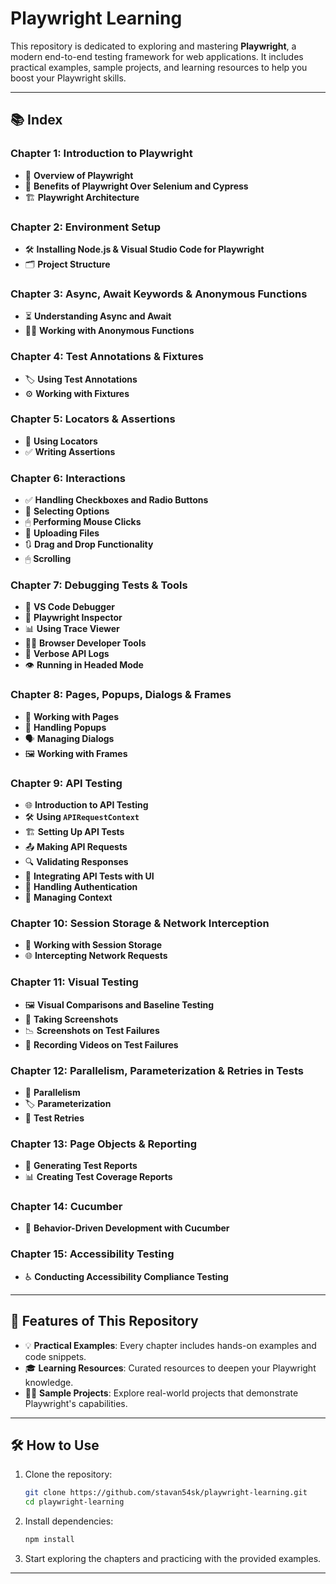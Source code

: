 # Playwright Learning

This repository is dedicated to exploring and mastering **Playwright**, a modern end-to-end testing framework for web applications. It includes practical examples, sample projects, and learning resources to help you boost your Playwright skills.

---

## 📚 Index

### Chapter 1: Introduction to Playwright
- 🚀 **Overview of Playwright**
- 🔄 **Benefits of Playwright Over Selenium and Cypress**
- 🏗️ **Playwright Architecture**

### Chapter 2: Environment Setup
- 🛠 **Installing Node.js & Visual Studio Code for Playwright**
- 🗂 **Project Structure**

### Chapter 3: Async, Await Keywords & Anonymous Functions
- ⏳ **Understanding Async and Await**
- 🕵️‍♂️ **Working with Anonymous Functions**

### Chapter 4: Test Annotations & Fixtures
- 🏷 **Using Test Annotations**
- ⚙️ **Working with Fixtures**

### Chapter 5: Locators & Assertions
- 📍 **Using Locators**
- ✅ **Writing Assertions**

### Chapter 6: Interactions
- ✅ **Handling Checkboxes and Radio Buttons**
- 🔽 **Selecting Options**
- 🖱 **Performing Mouse Clicks**
- 📁 **Uploading Files**
- 🔃 **Drag and Drop Functionality**
- 🖱 **Scrolling**

### Chapter 7: Debugging Tests & Tools
- 🐞 **VS Code Debugger**
- 🔎 **Playwright Inspector**
- 📊 **Using Trace Viewer**
- 🧑‍💻 **Browser Developer Tools**
- 📜 **Verbose API Logs**
- 👁 **Running in Headed Mode**

### Chapter 8: Pages, Popups, Dialogs & Frames
- 📄 **Working with Pages**
- 🔔 **Handling Popups**
- 🗣 **Managing Dialogs**
- 🖼 **Working with Frames**

### Chapter 9: API Testing
- 🌐 **Introduction to API Testing**
- 🛠 **Using `APIRequestContext`**
- 🏗 **Setting Up API Tests**
- 📤 **Making API Requests**
- 🔍 **Validating Responses**
- 🧩 **Integrating API Tests with UI**
- 🔑 **Handling Authentication**
- 📂 **Managing Context**

### Chapter 10: Session Storage & Network Interception
- 💾 **Working with Session Storage**
- 🌐 **Intercepting Network Requests**

### Chapter 11: Visual Testing
- 🖼 **Visual Comparisons and Baseline Testing**
- 📸 **Taking Screenshots**
- 📉 **Screenshots on Test Failures**
- 🎥 **Recording Videos on Test Failures**

### Chapter 12: Parallelism, Parameterization & Retries in Tests
- 🔀 **Parallelism**
- 🏷 **Parameterization**
- 🔄 **Test Retries**

### Chapter 13: Page Objects & Reporting
- 📝 **Generating Test Reports**
- 📊 **Creating Test Coverage Reports**

### Chapter 14: Cucumber
- 🥒 **Behavior-Driven Development with Cucumber**

### Chapter 15: Accessibility Testing
- ♿ **Conducting Accessibility Compliance Testing**

---

## 🌟 Features of This Repository
- 💡 **Practical Examples**: Every chapter includes hands-on examples and code snippets.
- 🎓 **Learning Resources**: Curated resources to deepen your Playwright knowledge.
- 🧑‍💻 **Sample Projects**: Explore real-world projects that demonstrate Playwright's capabilities.

---

## 🛠 How to Use

1. Clone the repository:
    ```bash
    git clone https://github.com/stavan54sk/playwright-learning.git
    cd playwright-learning
    ```

2. Install dependencies:
    ```bash
    npm install
    ```

3. Start exploring the chapters and practicing with the provided examples.

---
